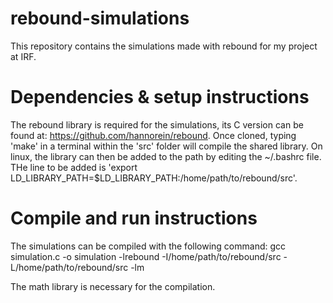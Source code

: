 # rebound-simulations

This repository contains the simulations made with rebound for my project at IRF. 

# Dependencies & setup instructions

The rebound library is required for the simulations, its C version can be found at: https://github.com/hannorein/rebound. Once cloned, typing 'make' in a terminal within the 'src' folder will compile the shared library. On linux, the library can then be added to the path by editing the ~/.bashrc file. THe line to be added is 'export LD_LIBRARY_PATH=$LD_LIBRARY_PATH:/home/path/to/rebound/src'.

# Compile and run instructions

The simulations can be compiled with the following command: gcc simulation.c -o simulation -lrebound -I/home/path/to/rebound/src -L/home/path/to/rebound/src -lm 

The math library is necessary for the compilation.
